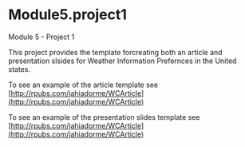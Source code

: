 # Module5.project1
Module 5 - Project 1

This project provides the template forcreating both an article and presentation slsides for Weather Information Prefernces in the United states.

To see an example of the article template see [http://rpubs.com/jahiadorme/WCArticle](http://rpubs.com/jahiadorme/WCArticle)

To see an example of the presentation slides template see [http://rpubs.com/jahiadorme/WCArticle](http://rpubs.com/jahiadorme/WCArticle) 